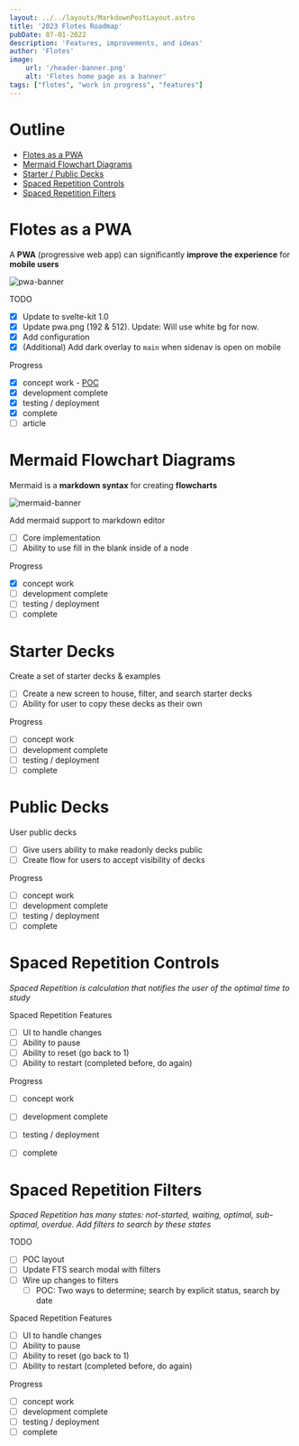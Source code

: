 ```yaml
---
layout: ../../layouts/MarkdownPostLayout.astro
title: '2023 Flotes Roadmap'
pubDate: 07-01-2022
description: 'Features, improvements, and ideas'
author: 'Flotes'
image:
    url: '/header-banner.png' 
    alt: 'Flotes home page as a banner'
tags: ["flotes", "work in progress", "features"]
---
```



# Outline
- [Flotes as a PWA](#pwa)
- [Mermaid Flowchart Diagrams](#mermaid)
- [Starter / Public Decks](#starter)
- [Spaced Repetition Controls](#spaced)
- [Spaced Repetition Filters](#filters)

# <a name="pwa"></a> Flotes as a PWA 
A **PWA** (progressive web app) can significantly **improve the experience** for **mobile users**

![pwa-banner](/pwa-2.png)

TODO
- [x] Update to svelte-kit 1.0
- [x] Update pwa.png (192 & 512). Update: Will use white bg for now.
- [x] Add configuration
- [x] (Additional) Add dark overlay to `main` when sidenav is open on mobile

Progress
- [x] concept work - [POC](https://github.com/Everduin94/svelte-kit-pwa-example)
- [x] development complete
- [x] testing / deployment
- [x] complete
- [ ] article

# <a name="mermaid"></a> Mermaid Flowchart Diagrams
Mermaid is a **markdown syntax** for creating **flowcharts**

![mermaid-banner](/mermaid-banner.png)

Add mermaid support to markdown editor
- [ ] Core implementation
- [ ] Ability to use fill in the blank inside of a node

Progress
- [x] concept work
- [ ] development complete
- [ ] testing / deployment
- [ ] complete

# <a name="starter"></a> Starter Decks

Create a set of starter decks & examples
- [ ] Create a new screen to house, filter, and search starter decks
- [ ] Ability for user to copy these decks as their own

Progress
- [ ] concept work
- [ ] development complete
- [ ] testing / deployment
- [ ] complete

# Public Decks

User public decks
- [ ] Give users ability to make readonly decks public
- [ ] Create flow for users to accept visibility of decks

Progress
- [ ] concept work
- [ ] development complete
- [ ] testing / deployment
- [ ] complete

# <a name="spaced"></a> Spaced Repetition Controls
*Spaced Repetition is calculation that notifies the user of the optimal time to study*

Spaced Repetition Features
- [ ] UI to handle changes
- [ ] Ability to pause
- [ ] Ability to reset (go back to 1)
- [ ] Ability to restart (completed before, do again)

Progress
- [ ] concept work
- [ ] development complete
- [ ] testing / deployment
- [ ] complete



# <a name="filters"></a> Spaced Repetition Filters
*Spaced Repetition has many states: not-started, waiting, optimal, sub-optimal, overdue. Add filters to search by these states*

TODO
- [ ] POC layout
- [ ] Update FTS search modal with filters
- [ ] Wire up changes to filters
  - [ ] POC: Two ways to determine; search by explicit status, search by date

Spaced Repetition Features
- [ ] UI to handle changes
- [ ] Ability to pause
- [ ] Ability to reset (go back to 1)
- [ ] Ability to restart (completed before, do again)

Progress
- [ ] concept work
- [ ] development complete
- [ ] testing / deployment
- [ ] complete

